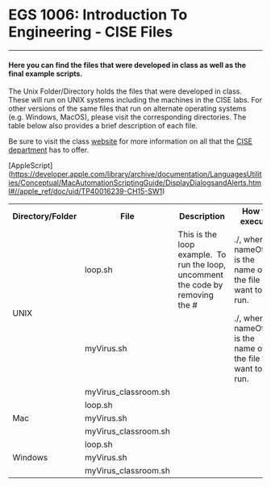 # EGS 1006: Introduction To Engineering - CISE Files
---
#### Here you can find the files that were developed in class as well as the final example scripts.  

The Unix Folder/Directory holds the files that were developed in class.  These will run on UNIX systems including the machines in the CISE labs.  For other versions of the same files that run on alternate operating systems (e.g. Windows, MacOS), please visit the corresponding directories.  The table below also provides a brief description of each file.

<table>
  <tr>
    <th>Directory/Folder</th>
    <th>File</th>
    <th>Description</th>    
    <th>How to execute</th>
  </tr>
  <tr>
    <td rowspan="3">UNIX</td>
    <td>loop.sh</td>
    <td>This is the loop example.&nbsp;&nbsp;To run the loop, uncomment the code by removing the #</td>
    <td>./<nameOfFile.sh>, where nameOfFile is the name of the file you want to run.</td>
  </tr>
  <tr>
    <td>myVirus.sh</td>
    <td></td>
    <td>./<nameOfFile.sh>, where nameOfFile is the name of the file you want to run.</td>
  </tr>
  <tr>
    <td>myVirus_classroom.sh</td>
    <td></td>
    <td></td>
  </tr>
  <tr>
    <td rowspan="3">Mac</td>
    <td>loop.sh</td>
    <td></td>
    <td></td>
  </tr>
  <tr>
    <td>myVirus.sh</td>
    <td></td>
    <td></td>
  </tr>
  <tr>
    <td>myVirus_classroom.sh</td>
    <td></td>
    <td></td>
  </tr>
    <tr>
    <td rowspan="3">Windows</td>
    <td>loop.sh</td>
    <td></td>
    <td></td>
  </tr>
  <tr>
    <td>myVirus.sh</td>
    <td></td>
    <td></td>
  </tr>
  <tr>
    <td>myVirus_classroom.sh</td>
    <td></td>
    <td></td>
  </tr>




Be sure to visit the class [website](https://www.cise.ufl.edu/~tarce/egs1006.html) for more information on all that the [CISE department](https://www.cise.ufl.edu/) has to offer.

[AppleScript] (https://developer.apple.com/library/archive/documentation/LanguagesUtilities/Conceptual/MacAutomationScriptingGuide/DisplayDialogsandAlerts.html#//apple_ref/doc/uid/TP40016239-CH15-SW1)
